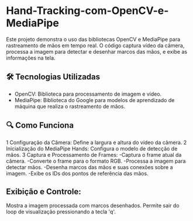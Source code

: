 # Hand-Tracking-com-OpenCV-e-MediaPipe
Este projeto demonstra o uso das bibliotecas OpenCV e MediaPipe para rastreamento de mãos em tempo real. O código captura vídeo da câmera, processa a imagem para detectar e desenhar marcos das mãos, e exibe as informações na tela.



🛠️ Tecnologias Utilizadas
-
- OpenCV: Biblioteca para processamento de imagem e vídeo.
- MediaPipe: Biblioteca do Google para modelos de aprendizado de máquina que realiza o rastreamento de mãos.

🔍 Como Funciona
-
1 Configuração da Câmera: Define a largura e altura do vídeo da câmera.
2 Inicialização do MediaPipe Hands: Configura o modelo de detecção de mãos.
3 Captura e Processamento de Frames:
  -Captura o frame atual da câmera.
  -Converte o frame para o formato RGB.
  -Processa a imagem para detectar mãos.
  -Desenha marcos das mãos e suas conexões sobre a imagem.
  -Exibe os IDs dos pontos de referência das mãos.

Exibição e Controle:
- 
  Mostra a imagem processada com marcos desenhados.
  Permite sair do loop de visualização pressionando a tecla 'q'.
